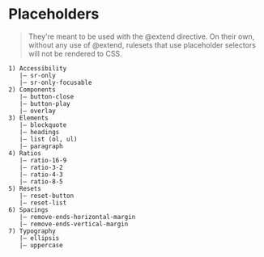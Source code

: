 # Placeholders

> They're meant to be used with the @extend directive. On their own, without any use of @extend, rulesets that use placeholder selectors will not be rendered to CSS.

```
1) Accessibility
   |– sr-only
   |– sr-only-focusable
2) Components
   |– button-close
   |– button-play
   |– overlay
3) Elements
   |– blockquote
   |– headings
   |– list (ol, ul)
   |– paragraph
4) Ratios
   |– ratio-16-9
   |– ratio-3-2
   |– ratio-4-3
   |– ratio-8-5
5) Resets
   |– reset-button
   |– reset-list
6) Spacings
   |– remove-ends-horizontal-margin
   |– remove-ends-vertical-margin
7) Typography
   |– ellipsis
   |– uppercase
```

